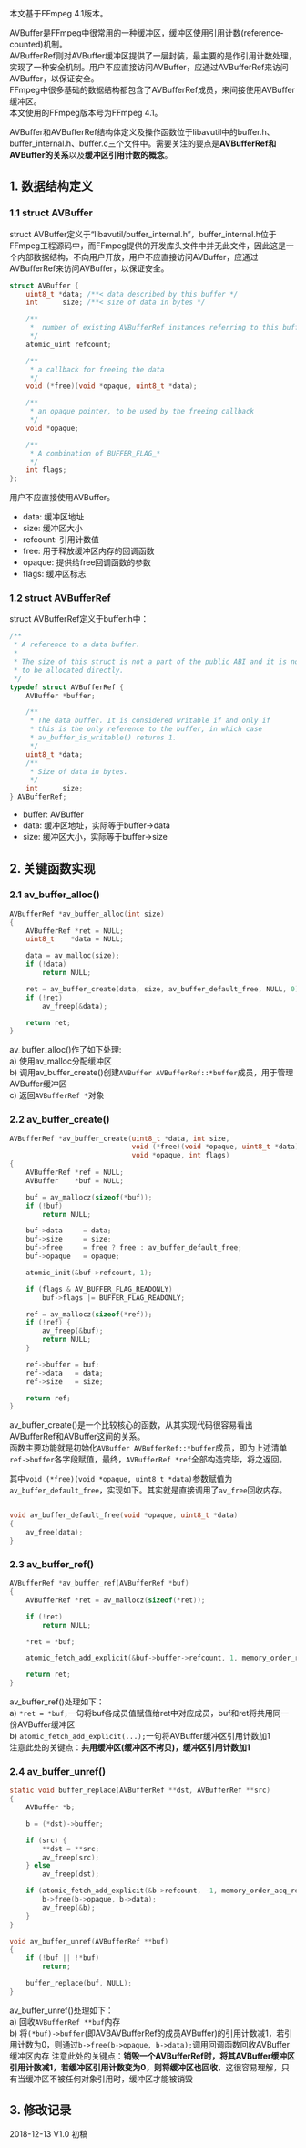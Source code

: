 本文基于FFmpeg 4.1版本。  

AVBuffer是FFmpeg中很常用的一种缓冲区，缓冲区使用引用计数(reference-counted)机制。  
AVBufferRef则对AVBuffer缓冲区提供了一层封装，最主要的是作引用计数处理，实现了一种安全机制。用户不应直接访问AVBuffer，应通过AVBufferRef来访问AVBuffer，以保证安全。  
FFmpeg中很多基础的数据结构都包含了AVBufferRef成员，来间接使用AVBuffer缓冲区。  
本文使用的FFmpeg版本号为FFmpeg 4.1。  

AVBuffer和AVBufferRef结构体定义及操作函数位于libavutil中的buffer.h、buffer_internal.h、buffer.c三个文件中。需要关注的要点是**AVBufferRef和AVBuffer的关系**以及**缓冲区引用计数的概念**。  
## 1. 数据结构定义  
### 1.1 struct AVBuffer  
struct AVBuffer定义于“libavutil/buffer_internal.h”，buffer_internal.h位于FFmpeg工程源码中，而FFmpeg提供的开发库头文件中并无此文件，因此这是一个内部数据结构，不向用户开放，用户不应直接访问AVBuffer，应通过AVBufferRef来访问AVBuffer，以保证安全。  
```c
struct AVBuffer {
    uint8_t *data; /**< data described by this buffer */
    int      size; /**< size of data in bytes */

    /**
     *  number of existing AVBufferRef instances referring to this buffer
     */
    atomic_uint refcount;

    /**
     * a callback for freeing the data
     */
    void (*free)(void *opaque, uint8_t *data);

    /**
     * an opaque pointer, to be used by the freeing callback
     */
    void *opaque;

    /**
     * A combination of BUFFER_FLAG_*
     */
    int flags;
};
```
用户不应直接使用AVBuffer。  
- data: 缓冲区地址  
- size: 缓冲区大小  
- refcount: 引用计数值  
- free: 用于释放缓冲区内存的回调函数  
- opaque: 提供给free回调函数的参数  
- flags: 缓冲区标志  

### 1.2 struct AVBufferRef
struct AVBufferRef定义于buffer.h中：  
```c
/**
 * A reference to a data buffer.
 *
 * The size of this struct is not a part of the public ABI and it is not meant
 * to be allocated directly.
 */
typedef struct AVBufferRef {
    AVBuffer *buffer;

    /**
     * The data buffer. It is considered writable if and only if
     * this is the only reference to the buffer, in which case
     * av_buffer_is_writable() returns 1.
     */
    uint8_t *data;
    /**
     * Size of data in bytes.
     */
    int      size;
} AVBufferRef;
```
- buffer: AVBuffer
- data: 缓冲区地址，实际等于buffer->data
- size: 缓冲区大小，实际等于buffer->size

## 2. 关键函数实现  
### 2.1 av_buffer_alloc()  
```c
AVBufferRef *av_buffer_alloc(int size)
{
    AVBufferRef *ret = NULL;
    uint8_t    *data = NULL;

    data = av_malloc(size);
    if (!data)
        return NULL;

    ret = av_buffer_create(data, size, av_buffer_default_free, NULL, 0);
    if (!ret)
        av_freep(&data);

    return ret;
}
```
av_buffer_alloc()作了如下处理:  
a) 使用av_malloc分配缓冲区  
b) 调用av_buffer_create()创建`AVBuffer AVBufferRef::*buffer`成员，用于管理AVBuffer缓冲区  
c) 返回`AVBufferRef *`对象  

### 2.2 av_buffer_create()  
```c
AVBufferRef *av_buffer_create(uint8_t *data, int size,
                              void (*free)(void *opaque, uint8_t *data),
                              void *opaque, int flags)
{
    AVBufferRef *ref = NULL;
    AVBuffer    *buf = NULL;

    buf = av_mallocz(sizeof(*buf));
    if (!buf)
        return NULL;

    buf->data     = data;
    buf->size     = size;
    buf->free     = free ? free : av_buffer_default_free;
    buf->opaque   = opaque;

    atomic_init(&buf->refcount, 1);

    if (flags & AV_BUFFER_FLAG_READONLY)
        buf->flags |= BUFFER_FLAG_READONLY;

    ref = av_mallocz(sizeof(*ref));
    if (!ref) {
        av_freep(&buf);
        return NULL;
    }

    ref->buffer = buf;
    ref->data   = data;
    ref->size   = size;

    return ref;
}
```
av_buffer_create()是一个比较核心的函数，从其实现代码很容易看出AVBufferRef和AVBuffer这间的关系。  
函数主要功能就是初始化`AVBuffer AVBufferRef::*buffer`成员，即为上述清单`ref->buffer`各字段赋值，最终，`AVBufferRef *ref`全部构造完毕，将之返回。  

其中`void (*free)(void *opaque, uint8_t *data)`参数赋值为`av_buffer_default_free`，实现如下。其实就是直接调用了`av_free`回收内存。  
```c

void av_buffer_default_free(void *opaque, uint8_t *data)
{
    av_free(data);
}
```

### 2.3 av_buffer_ref()  
```c 
AVBufferRef *av_buffer_ref(AVBufferRef *buf)
{
    AVBufferRef *ret = av_mallocz(sizeof(*ret));

    if (!ret)
        return NULL;

    *ret = *buf;

    atomic_fetch_add_explicit(&buf->buffer->refcount, 1, memory_order_relaxed);

    return ret;
}
```
av_buffer_ref()处理如下：  
a) `*ret = *buf;`一句将buf各成员值赋值给ret中对应成员，buf和ret将共用同一份AVBuffer缓冲区  
b) `atomic_fetch_add_explicit(...);`一句将AVBuffer缓冲区引用计数加1  
注意此处的关键点：**共用缓冲区(缓冲区不拷贝)，缓冲区引用计数加1**  

### 2.4 av_buffer_unref()  
```c  
static void buffer_replace(AVBufferRef **dst, AVBufferRef **src)
{
    AVBuffer *b;

    b = (*dst)->buffer;

    if (src) {
        **dst = **src;
        av_freep(src);
    } else
        av_freep(dst);

    if (atomic_fetch_add_explicit(&b->refcount, -1, memory_order_acq_rel) == 1) {
        b->free(b->opaque, b->data);
        av_freep(&b);
    }
}

void av_buffer_unref(AVBufferRef **buf)
{
    if (!buf || !*buf)
        return;

    buffer_replace(buf, NULL);
}
```
av_buffer_unref()处理如下：  
a) 回收`AVBufferRef **buf`内存  
b) 将`(*buf)->buffer`(即AVBAVBufferRef的成员AVBuffer)的引用计数减1，若引用计数为0，则通过`b->free(b->opaque, b->data);`调用回调函数回收AVBuffer缓冲区内存
注意此处的关键点：**销毁一个AVBufferRef时，将其AVBuffer缓冲区引用计数减1，若缓冲区引用计数变为0，则将缓冲区也回收**，这很容易理解，只有当缓冲区不被任何对象引用时，缓冲区才能被销毁  

## 3. 修改记录  
2018-12-13  V1.0  初稿  